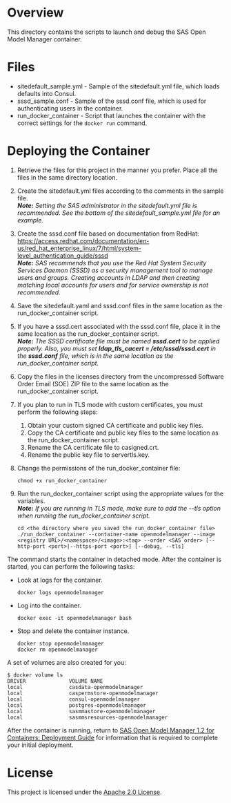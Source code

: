 # Overview

This directory contains the scripts to launch and debug the SAS Open Model Manager container. 

# Files

* sitedefault_sample.yml - Sample of the sitedefault.yml file, which loads defaults into Consul.
* sssd_sample.conf - Sample of the sssd.conf file, which is used for authenticating users in the container.
* run_docker_container - Script that launches the container with the correct settings for the `docker run` command.

# Deploying the Container


1.  Retrieve the files for this project in the manner you prefer. Place all the files in the same directory location.

2.  Create the sitedefault.yml files according to the comments in the sample file. <br>
    ***Note:** Setting the SAS administrator in the sitedefault.yml file is recommended. See the bottom of the sitedefault_sample.yml file for an example.*    

3.  Create the sssd.conf file based on documentation from RedHat: https://access.redhat.com/documentation/en-us/red_hat_enterprise_linux/7/html/system-level_authentication_guide/sssd <br>
    ***Note:** SAS recommends that you use the Red Hat System Security Services Daemon (SSSD) as a security management tool to manage users and groups. Creating accounts in LDAP and then creating matching local accounts for users and for service ownership is not recommended.*

4.  Save the sitedefault.yaml and sssd.conf files in the same location as the run_docker_container script.

5.  If you have a sssd.cert associated with the sssd.conf file, place it in the same location as the run_docker_container script. <br>
    ***Note:** The SSSD certificate file must be named **sssd.cert** to be applied properly. Also, you must set **ldap_tls_cacert = /etc/sssd/sssd.cert** in the **sssd.conf** file, which is in the same location as the run_docker_container script.*

6.  Copy the files in the licenses directory from the uncompressed Software Order Email (SOE) ZIP file to the same location as the run_docker_container script.

7.  If you plan to run in TLS mode with custom certificates, you must perform the following steps: <br>
    1) Obtain your custom signed CA certificate and public key files.
    2) Copy the CA certificate and public key files to the same location as the run_docker_container script. 
    3) Rename the CA certificate file to casigned.crt. 
    4) Rename the public key file to servertls.key.
    
8.  Change the permissions of the run_docker_container file:

    ```
    chmod +x run_docker_container
    ```

9. Run the run_docker_container script using the appropriate values for the variables. <br>
   ***Note:** If you are running in TLS mode, make sure to add the --tls option when running the run_docker_container script.*

   ```
   cd <the directory where you saved the run_docker_container file>
   ./run_docker_container --container-name openmodelmanager --image <registry URL>/<namespace>/<image>:<tag> --order <SAS order> [--http-port <port>|--https-port <port>] [--debug, --tls]

   ```

The command starts the container in detached mode. After the container is started, you can perform the following tasks:

* Look at logs for the container.

   ```
   docker logs openmodelmanager
   ```

* Log into the container.

   ```
   docker exec -it openmodelmanager bash
   ```
  
* Stop and delete the container instance.

   ```
   docker stop openmodelmanager
   docker rm openmodelmanager
   ```


A set of volumes are also created for you:

```
$ docker volume ls
DRIVER              VOLUME NAME
local               casdata-openmodelmanager
local               caspermstore-openmodelmanager
local               consul-openmodelmanager
local               postgres-openmodelmanager
local               sasmmastore-openmodelmanager
local               sasmmsresources-openmodelmanager
```

After the container is running, return to [SAS Open Model Manager 1.2 for Containers: Deployment Guide](http://documentation.sas.com/?docsetId=dplymdlmgmt0phy0dkr&docsetTarget=titlepage.htm&docsetVersion=1.2&locale=en) for information that is required to complete your initial deployment.

# License

This project is licensed under the [Apache 2.0 License](../LICENSE).

